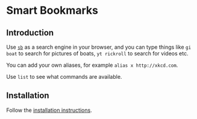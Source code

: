 # Smart Bookmarks

## Introduction

Use [`sb`](http://mrkane27.github.io/sb/) as a search engine in your browser, and you can type things like
`gi boat` to search for pictures of boats, `yt rickroll` to search for videos etc.

You can add your own aliases, for example `alias x http://xkcd.com`.

Use `list` to see what commands are available.

## Installation

Follow the [installation instructions](http://mrkane27.github.io/sb/).
